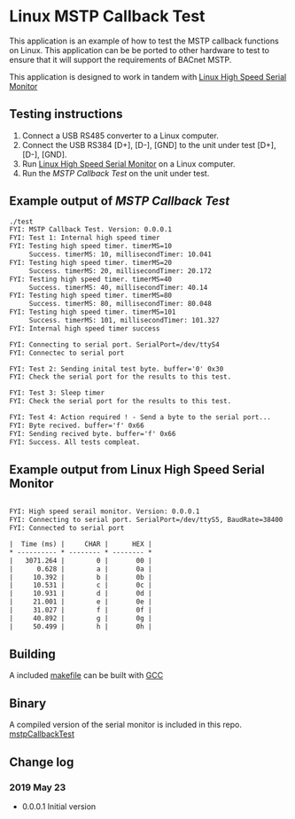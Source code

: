 # Linux MSTP Callback Test

This application is an example of how to test the MSTP callback functions on Linux. This application can be be ported to other hardware to test to ensure that it will support the requirements of BACnet MSTP.

This application is designed to work in tandem with [Linux High Speed Serial Monitor](https://github.com/chipkin/Linux-HighSpeedSerialMonitor)

## Testing instructions

1. Connect a USB RS485 converter to a Linux computer.
2. Connect the USB RS384 [D+], [D-], [GND] to the unit under test [D+], [D-], [GND].
3. Run [Linux High Speed Serial Monitor](https://github.com/chipkin/Linux-HighSpeedSerialMonitor) on a Linux computer.
4. Run the *MSTP Callback Test* on the unit under test.

## Example output of *MSTP Callback Test*

```txt
./test
FYI: MSTP Callback Test. Version: 0.0.0.1
FYI: Test 1: Internal high speed timer
FYI: Testing high speed timer. timerMS=10
     Success. timerMS: 10, millisecondTimer: 10.041
FYI: Testing high speed timer. timerMS=20
     Success. timerMS: 20, millisecondTimer: 20.172
FYI: Testing high speed timer. timerMS=40
     Success. timerMS: 40, millisecondTimer: 40.14
FYI: Testing high speed timer. timerMS=80
     Success. timerMS: 80, millisecondTimer: 80.048
FYI: Testing high speed timer. timerMS=101
     Success. timerMS: 101, millisecondTimer: 101.327
FYI: Internal high speed timer success

FYI: Connecting to serial port. SerialPort=/dev/ttyS4
FYI: Connectec to serial port

FYI: Test 2: Sending inital test byte. buffer='0' 0x30
FYI: Check the serial port for the results to this test.

FYI: Test 3: Sleep timer
FYI: Check the serial port for the results to this test.

FYI: Test 4: Action required ! - Send a byte to the serial port...
FYI: Byte recived. buffer='f' 0x66
FYI: Sending recived byte. buffer='f' 0x66
FYI: Success. All tests compleat.

```

## Example output from Linux High Speed Serial Monitor

```txt

FYI: High speed serail monitor. Version: 0.0.0.1
FYI: Connecting to serial port. SerialPort=/dev/ttyS5, BaudRate=38400
FYI: Connected to serial port

|  Time (ms) |     CHAR |      HEX |
* ---------- * -------- * -------- *
|   3071.264 |        0 |       00 |
|      0.628 |        a |       0a |
|     10.392 |        b |       0b |
|     10.531 |        c |       0c |
|     10.931 |        d |       0d |
|     21.001 |        e |       0e |
|     31.027 |        f |       0f |
|     40.892 |        g |       0g |
|     50.499 |        h |       0h |

```

## Building

A included [makefile](https://github.com/chipkin/Linux-MSTPCallbackTest/blob/master/makefile) can be built with [GCC](https://gcc.gnu.org/)

## Binary

A compiled version of the serial monitor is included in this repo. [mstpCallbackTest](https://github.com/chipkin/Linux-MSTPCallbackTest/blob/master/mstpCallbackTest)

## Change log

### 2019 May 23

- 0.0.0.1 Initial version
